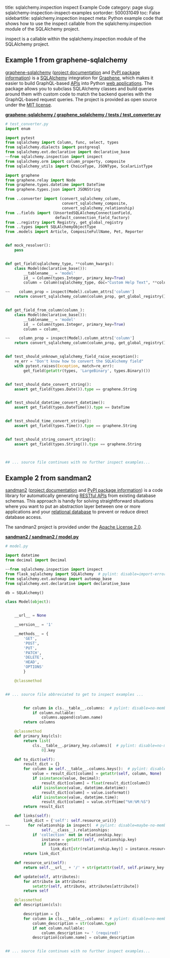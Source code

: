 title: sqlalchemy.inspection inspect Example Code
category: page
slug: sqlalchemy-inspection-inspect-examples
sortorder: 500031049
toc: False
sidebartitle: sqlalchemy.inspection inspect
meta: Python example code that shows how to use the inspect callable from the sqlalchemy.inspection module of the SQLAlchemy project.


inspect is a callable within the sqlalchemy.inspection module of the SQLAlchemy project.


## Example 1 from graphene-sqlalchemy
[graphene-sqlalchemy](https://github.com/graphql-python/graphene-sqlalchemy)
([project documentation](https://docs.graphene-python.org/projects/sqlalchemy/en/latest/)
and
[PyPI package information](https://pypi.org/project/graphene-sqlalchemy/))
is a [SQLAlchemy](/sqlalchemy.html) integration for
[Graphene](https://graphene-python.org/), which makes it easier to build
GraphQL-based [APIs](/application-programming-interfaces.html) into Python
[web applications](/web-development.html). The package allows you to
subclass SQLAlchemy classes and build queries around them with custom
code to match the backend queries with the GraphQL-based request queries.
The project is provided as open source under the
[MIT license](https://github.com/graphql-python/graphene-sqlalchemy/blob/master/LICENSE.md).

[**graphene-sqlalchemy / graphene_sqlalchemy / tests / test_converter.py**](https://github.com/graphql-python/graphene-sqlalchemy/blob/master/graphene_sqlalchemy/tests/test_converter.py)

```python
# test_converter.py
import enum

import pytest
from sqlalchemy import Column, func, select, types
from sqlalchemy.dialects import postgresql
from sqlalchemy.ext.declarative import declarative_base
~~from sqlalchemy.inspection import inspect
from sqlalchemy.orm import column_property, composite
from sqlalchemy_utils import ChoiceType, JSONType, ScalarListType

import graphene
from graphene.relay import Node
from graphene.types.datetime import DateTime
from graphene.types.json import JSONString

from ..converter import (convert_sqlalchemy_column,
                         convert_sqlalchemy_composite,
                         convert_sqlalchemy_relationship)
from ..fields import (UnsortedSQLAlchemyConnectionField,
                      default_connection_field_factory)
from ..registry import Registry, get_global_registry
from ..types import SQLAlchemyObjectType
from .models import Article, CompositeFullName, Pet, Reporter


def mock_resolver():
    pass


def get_field(sqlalchemy_type, **column_kwargs):
    class Model(declarative_base()):
        __tablename__ = 'model'
        id_ = Column(types.Integer, primary_key=True)
        column = Column(sqlalchemy_type, doc="Custom Help Text", **column_kwargs)

~~    column_prop = inspect(Model).column_attrs['column']
    return convert_sqlalchemy_column(column_prop, get_global_registry(), mock_resolver)


def get_field_from_column(column_):
    class Model(declarative_base()):
        __tablename__ = 'model'
        id_ = Column(types.Integer, primary_key=True)
        column = column_

~~    column_prop = inspect(Model).column_attrs['column']
    return convert_sqlalchemy_column(column_prop, get_global_registry(), mock_resolver)


def test_should_unknown_sqlalchemy_field_raise_exception():
    re_err = "Don't know how to convert the SQLAlchemy field"
    with pytest.raises(Exception, match=re_err):
        get_field(getattr(types, 'LargeBinary', types.Binary)())


def test_should_date_convert_string():
    assert get_field(types.Date()).type == graphene.String


def test_should_datetime_convert_datetime():
    assert get_field(types.DateTime()).type == DateTime


def test_should_time_convert_string():
    assert get_field(types.Time()).type == graphene.String


def test_should_string_convert_string():
    assert get_field(types.String()).type == graphene.String



## ... source file continues with no further inspect examples...

```


## Example 2 from sandman2
[sandman2](https://github.com/jeffknupp/sandman2)
([project documentation](https://sandman2.readthedocs.io/en/latest/)
and
[PyPI package information](https://pypi.org/project/sandman2/))
is a code library for automatically generating
[RESTful APIs](/application-programming-interfaces.html) from
existing database schemas. This approach is handy for solving
straightforward situations where you want to put an abstraction
layer between one or more applications and your
[relational database](/databases.html) to prevent or reduce
direct database access.

The sandman2 project is provided under the
[Apache License 2.0](https://github.com/jeffknupp/sandman2/blob/master/LICENSE).

[**sandman2 / sandman2 / model.py**](https://github.com/jeffknupp/sandman2/blob/master/sandman2/./model.py)

```python
# model.py

import datetime
from decimal import Decimal

~~from sqlalchemy.inspection import inspect
from flask_sqlalchemy import SQLAlchemy  # pylint: disable=import-error,no-name-in-module
from sqlalchemy.ext.automap import automap_base
from sqlalchemy.ext.declarative import declarative_base

db = SQLAlchemy()

class Model(object):


    __url__ = None

    __version__ = '1'

    __methods__ = {
        'GET',
        'POST',
        'PUT',
        'PATCH',
        'DELETE',
        'HEAD',
        'OPTIONS'
        }

    @classmethod


## ... source file abbreviated to get to inspect examples ...


        for column in cls.__table__.columns:  # pylint: disable=no-member
            if column.nullable:
                columns.append(column.name)
        return columns

    @classmethod
    def primary_key(cls):
        return list(
            cls.__table__.primary_key.columns)[  # pylint: disable=no-member
                0].key

    def to_dict(self):
        result_dict = {}
        for column in self.__table__.columns.keys():  # pylint: disable=no-member
            value = result_dict[column] = getattr(self, column, None)
            if isinstance(value, Decimal):
                result_dict[column] = float(result_dict[column])
            elif isinstance(value, datetime.datetime):
                result_dict[column] = value.isoformat()
            elif isinstance(value, datetime.time):
                result_dict[column] = value.strftime("%H:%M:%S")
        return result_dict

    def links(self):
        link_dict = {'self': self.resource_uri()}
~~        for relationship in inspect(  # pylint: disable=maybe-no-member
                self.__class__).relationships:
            if 'collection' not in relationship.key:
                instance = getattr(self, relationship.key)
                if instance:
                    link_dict[str(relationship.key)] = instance.resource_uri()
        return link_dict

    def resource_uri(self):
        return self.__url__ + '/' + str(getattr(self, self.primary_key()))

    def update(self, attributes):
        for attribute in attributes:
            setattr(self, attribute, attributes[attribute])
        return self

    @classmethod
    def description(cls):

        description = {}
        for column in cls.__table__.columns:  # pylint: disable=no-member
            column_description = str(column.type)
            if not column.nullable:
                column_description += ' (required)'
            description[column.name] = column_description


## ... source file continues with no further inspect examples...

```

